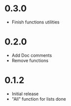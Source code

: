 # 0.3.0

-   Finish functions utilities

# 0.2.0

-   Add Doc comments
-   Remove functions

# 0.1.2

-   Initial release
-   "All" function for lists done
